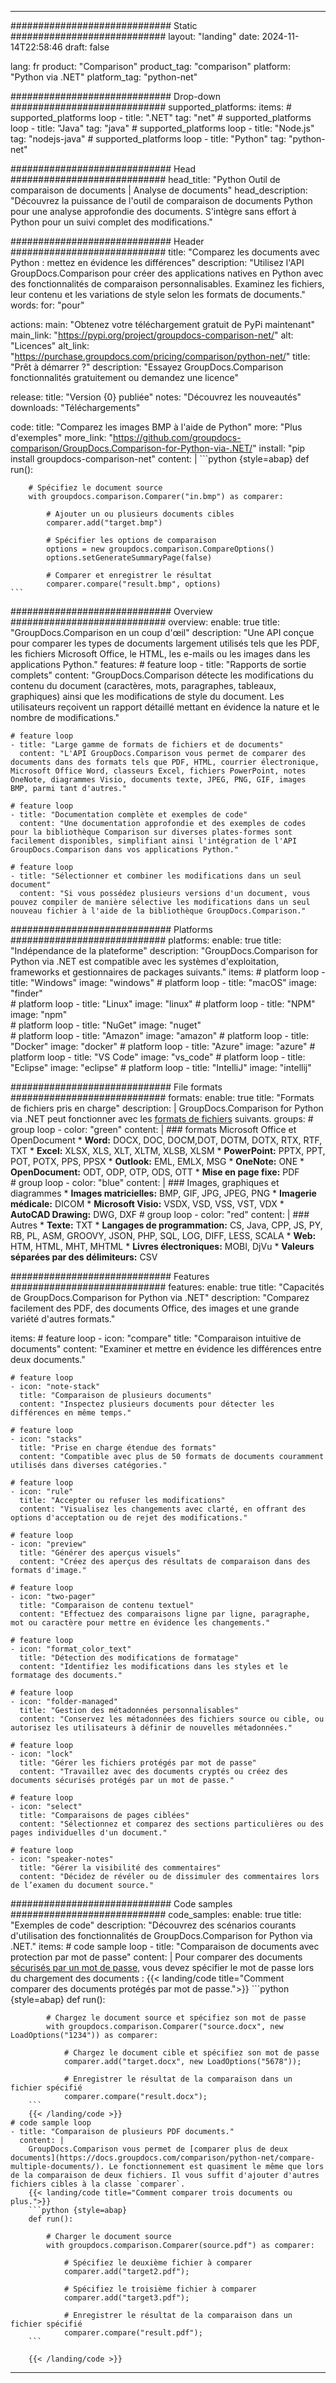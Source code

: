 
---
############################# Static ############################
layout: "landing"
date: 2024-11-14T22:58:46
draft: false

lang: fr
product: "Comparison"
product_tag: "comparison"
platform: "Python via .NET"
platform_tag: "python-net"

############################# Drop-down ############################
supported_platforms:
  items:
    # supported_platforms loop
    - title: ".NET"
      tag: "net"
    # supported_platforms loop
    - title: "Java"
      tag: "java"
    # supported_platforms loop
    - title: "Node.js"
      tag: "nodejs-java"
    # supported_platforms loop
    - title: "Python"
      tag: "python-net"

############################# Head ############################
head_title: "Python Outil de comparaison de documents | Analyse de documents"
head_description: "Découvrez la puissance de l'outil de comparaison de documents Python pour une analyse approfondie des documents. S'intègre sans effort à Python pour un suivi complet des modifications."

############################# Header ############################
title: "Comparez les documents avec Python : mettez en évidence les différences"
description: "Utilisez l'API GroupDocs.Comparison pour créer des applications natives en Python avec des fonctionnalités de comparaison personnalisables. Examinez les fichiers, leur contenu et les variations de style selon les formats de documents."
words:
  for: "pour"

actions:
  main: "Obtenez votre téléchargement gratuit de PyPi maintenant"
  main_link: "https://pypi.org/project/groupdocs-comparison-net/"
  alt: "Licences"
  alt_link: "https://purchase.groupdocs.com/pricing/comparison/python-net/"
  title: "Prêt à démarrer ?"
  description: "Essayez GroupDocs.Comparison fonctionnalités gratuitement ou demandez une licence"

release:
  title: "Version {0} publiée"
  notes: "Découvrez les nouveautés"
  downloads: "Téléchargements"

code:
  title: "Comparez les images BMP à l'aide de Python"
  more: "Plus d'exemples"
  more_link: "https://github.com/groupdocs-comparison/GroupDocs.Comparison-for-Python-via-.NET/"
  install: "pip install groupdocs-comparison-net"
  content: |
    ```python {style=abap}
    def run():

        # Spécifiez le document source
        with groupdocs.comparison.Comparer("in.bmp") as comparer:

            # Ajouter un ou plusieurs documents cibles
            comparer.add("target.bmp")

            # Spécifier les options de comparaison
            options = new groupdocs.comparison.CompareOptions()
            options.setGenerateSummaryPage(false)

            # Comparer et enregistrer le résultat
            comparer.compare("result.bmp", options)
    ```

############################# Overview ############################
overview:
  enable: true
  title: "GroupDocs.Comparison en un coup d'œil"
  description: "Une API conçue pour comparer les types de documents largement utilisés tels que les PDF, les fichiers Microsoft Office, le HTML, les e-mails ou les images dans les applications Python."
  features:
    # feature loop
    - title: "Rapports de sortie complets"
      content: "GroupDocs.Comparison détecte les modifications du contenu du document (caractères, mots, paragraphes, tableaux, graphiques) ainsi que les modifications de style du document. Les utilisateurs reçoivent un rapport détaillé mettant en évidence la nature et le nombre de modifications."

    # feature loop
    - title: "Large gamme de formats de fichiers et de documents"
      content: "L'API GroupDocs.Comparison vous permet de comparer des documents dans des formats tels que PDF, HTML, courrier électronique, Microsoft Office Word, classeurs Excel, fichiers PowerPoint, notes OneNote, diagrammes Visio, documents texte, JPEG, PNG, GIF, images BMP, parmi tant d'autres."

    # feature loop
    - title: "Documentation complète et exemples de code"
      content: "Une documentation approfondie et des exemples de codes pour la bibliothèque Comparison sur diverses plates-formes sont facilement disponibles, simplifiant ainsi l'intégration de l'API GroupDocs.Comparison dans vos applications Python."

    # feature loop
    - title: "Sélectionner et combiner les modifications dans un seul document"
      content: "Si vous possédez plusieurs versions d'un document, vous pouvez compiler de manière sélective les modifications dans un seul nouveau fichier à l'aide de la bibliothèque GroupDocs.Comparison."

############################# Platforms ############################
platforms:
  enable: true
  title: "Indépendance de la plateforme"
  description: "GroupDocs.Comparison for Python via .NET est compatible avec les systèmes d'exploitation, frameworks et gestionnaires de packages suivants."
  items:
    # platform loop
    - title: "Windows"
      image: "windows"
    # platform loop
    - title: "macOS"
      image: "finder"      
    # platform loop
    - title: "Linux"
      image: "linux"
    # platform loop
    - title: "NPM"
      image: "npm"  
    # platform loop
    - title: "NuGet"
      image: "nuget"      
    # platform loop
    - title: "Amazon"
      image: "amazon"
    # platform loop
    - title: "Docker"
      image: "docker"
    # platform loop
    - title: "Azure"
      image: "azure"
    # platform loop
    - title: "VS Code"
      image: "vs_code"
    # platform loop
    - title: "Eclipse"
      image: "eclipse"
    # platform loop
    - title: "IntelliJ"
      image: "intellij"

############################# File formats ############################
formats:
  enable: true
  title: "Formats de fichiers pris en charge"
  description: |
    GroupDocs.Comparison for Python via .NET peut fonctionner avec les [formats de fichiers](https://docs.groupdocs.com/comparison/net/supported-document-formats/) suivants.
  groups:
    # group loop
    - color: "green"
      content: |
        ### formats Microsoft Office et OpenDocument
        * **Word:** DOCX, DOC, DOCM,DOT, DOTM, DOTX, RTX, RTF, TXT
        * **Excel:** XLSX, XLS, XLT, XLTM, XLSB, XLSM
        * **PowerPoint:** PPTX, PPT, POT, POTX, PPS, PPSX
        * **Outlook:** EML, EMLX, MSG
        * **OneNote:** ONE
        * **OpenDocument:** ODT, ODP, OTP, ODS, OTT
        * **Mise en page fixe:** PDF        
    # group loop
    - color: "blue"
      content: |
        ### Images, graphiques et diagrammes
        * **Images matricielles:** BMP, GIF, JPG, JPEG, PNG
        * **Imagerie médicale:** DICOM
        * **Microsoft Visio:** VSDX, VSD, VSS, VST, VDX
        * **AutoCAD Drawing:** DWG, DXF
      # group loop
    - color: "red"
      content: |
        ### Autres
        * **Texte:** TXT
        * **Langages de programmation:** CS, Java, CPP, JS, PY, RB, PL, ASM, GROOVY, JSON, PHP, SQL, LOG, DIFF, LESS, SCALA
        * **Web:** HTM, HTML, MHT, MHTML
        * **Livres électroniques:** MOBI, DjVu
        * **Valeurs séparées par des délimiteurs:** CSV

############################# Features ############################
features:
  enable: true
  title: "Capacités de GroupDocs.Comparison for Python via .NET"
  description: "Comparez facilement des PDF, des documents Office, des images et une grande variété d'autres formats."

  items:
    # feature loop
    - icon: "compare"
      title: "Comparaison intuitive de documents"
      content: "Examiner et mettre en évidence les différences entre deux documents."

    # feature loop
    - icon: "note-stack"
      title: "Comparaison de plusieurs documents"
      content: "Inspectez plusieurs documents pour détecter les différences en même temps."

    # feature loop
    - icon: "stacks"
      title: "Prise en charge étendue des formats"
      content: "Compatible avec plus de 50 formats de documents couramment utilisés dans diverses catégories."

    # feature loop
    - icon: "rule"
      title: "Accepter ou refuser les modifications"
      content: "Visualisez les changements avec clarté, en offrant des options d'acceptation ou de rejet des modifications."

    # feature loop
    - icon: "preview"
      title: "Générer des aperçus visuels"
      content: "Créez des aperçus des résultats de comparaison dans des formats d'image."

    # feature loop
    - icon: "two-pager"
      title: "Comparaison de contenu textuel"
      content: "Effectuez des comparaisons ligne par ligne, paragraphe, mot ou caractère pour mettre en évidence les changements."

    # feature loop
    - icon: "format_color_text"
      title: "Détection des modifications de formatage"
      content: "Identifiez les modifications dans les styles et le formatage des documents."

    # feature loop
    - icon: "folder-managed"
      title: "Gestion des métadonnées personnalisables"
      content: "Conservez les métadonnées des fichiers source ou cible, ou autorisez les utilisateurs à définir de nouvelles métadonnées."

    # feature loop
    - icon: "lock"
      title: "Gérer les fichiers protégés par mot de passe"
      content: "Travaillez avec des documents cryptés ou créez des documents sécurisés protégés par un mot de passe."

    # feature loop
    - icon: "select"
      title: "Comparaisons de pages ciblées"
      content: "Sélectionnez et comparez des sections particulières ou des pages individuelles d'un document."

    # feature loop
    - icon: "speaker-notes"
      title: "Gérer la visibilité des commentaires"
      content: "Décidez de révéler ou de dissimuler des commentaires lors de l’examen du document source."

############################# Code samples ############################
code_samples:
  enable: true
  title: "Exemples de code"
  description: "Découvrez des scénarios courants d'utilisation des fonctionnalités de GroupDocs.Comparison for Python via .NET."
  items:
    # code sample loop
    - title: "Comparaison de documents avec protection par mot de passe"
      content: |
        Pour comparer des documents [sécurisés par un mot de passe](https://docs.groupdocs.com/comparison/python-net/load-password-protected-documents/), vous devez spécifier le mot de passe lors du chargement des documents :
        {{< landing/code title="Comment comparer des documents protégés par mot de passe.">}}
        ```python {style=abap}
        def run():

            # Chargez le document source et spécifiez son mot de passe
            with groupdocs.comparison.Comparer("source.docx", new LoadOptions("1234")) as comparer:

                # Chargez le document cible et spécifiez son mot de passe
                comparer.add("target.docx", new LoadOptions("5678"));

                # Enregistrer le résultat de la comparaison dans un fichier spécifié
                comparer.compare("result.docx");
        ```
        {{< /landing/code >}}
    # code sample loop
    - title: "Comparaison de plusieurs PDF documents."
      content: |
        GroupDocs.Comparison vous permet de [comparer plus de deux documents](https://docs.groupdocs.com/comparison/python-net/compare-multiple-documents/). Le fonctionnement est quasiment le même que lors de la comparaison de deux fichiers. Il vous suffit d'ajouter d'autres fichiers cibles à la classe `comparer`.
        {{< landing/code title="Comment comparer trois documents ou plus.">}}
        ```python {style=abap}
        def run():

            # Charger le document source
            with groupdocs.comparison.Comparer(source.pdf") as comparer:

                # Spécifiez le deuxième fichier à comparer
                comparer.add("target2.pdf");

                # Spécifiez le troisième fichier à comparer
                comparer.add("target3.pdf");

                # Enregistrer le résultat de la comparaison dans un fichier spécifié
                comparer.compare("result.pdf");
        ```

        {{< /landing/code >}}

---